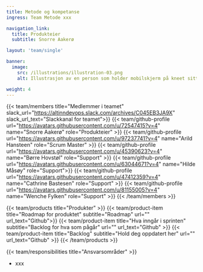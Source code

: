 ```yaml
---
title: Metode og kompetanse
ingress: Team Metode xxx

navigation_link:
  title: Produkteier
  subtitle: Snorre Aakerø

layout: 'team/single'

banner:
  image:
    src: /illustrations/illustration-03.png
    alt: Illustrasjon av en person som holder mobilskjerm på kneet sitt

weight: 4
---
```


{{< team/members title="Medlemmer i teamet" slack_url="https://altinndevops.slack.com/archives/C045EB3JA9X" slack_url_text="Slackkanal for teamet">}}
{{< team/github-profile url="https://avatars.githubusercontent.com/u/72547415?v=4" name="Snorre Aakerø" role="Produkteier" >}}
{{< team/github-profile url="https://avatars.githubusercontent.com/u/97237741?v=4" name="Arild Hansteen" role="Scrum Master" >}}
{{< team/github-profile url="https://avatars.githubusercontent.com/u/45390623?v=4" name="Børre Hovstøl" role="Support" >}}
{{< team/github-profile url="https://avatars.githubusercontent.com/u/63044671?v=4" name="Hilde Måsøy" role="Support">}}
{{< team/github-profile url="https://avatars.githubusercontent.com/u/47412359?v=4" name="Cathrine Bastesen" role="Support" >}}
{{< team/github-profile url="https://avatars.githubusercontent.com/u/81155005?v=4" name="Wenche Fylken" role="Support" >}}
{{< /team/members >}}

{{< team/products title="Produkter" >}}
{{< team/product-item title="Roadmap for produktet" subtitle="Roadmap" url="" url_text="Github">}}
{{< team/product-item title="Hva inngår i sprinten" subtitle="Backlog for hva som pågår" url="" url_text="Github" >}}
{{< team/product-item title="Backlog" subtitle="Hold deg oppdatert her" url="" url_text="Github" >}}
{{< /team/products >}}

{{< team/responsibilities title="Ansvarsområder" >}}

- xxx

